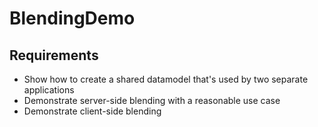 # BlendingDemo

## Requirements

* Show how to create a shared datamodel that's used by two separate applications
* Demonstrate server-side blending with a reasonable use case
* Demonstrate client-side blending 